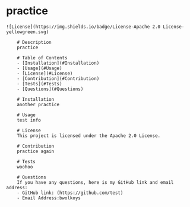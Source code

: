 # practice

    ![License](https://img.shields.io/badge/License-Apache 2.0 License-yellowgreen.svg)

        # Description
        practice

        # Table of Contents
        - [Installation](#Installation)
        - [Usage](#Usage)
        - [License](#License)
        - [Contribution](#Contribution)
        - [Tests](#Tests)
        - [Questions](#Questions)

        # Installation
        another practice

        # Usage
        test info

        # License
        This project is licensed under the Apache 2.0 License.

        # Contribution
        practice again

        # Tests
        woohoo

        # Questions
        If you have any questions, here is my GitHub link and email address:
        - GitHub link: (https://github.com/test)
        - Email Address:bwolkoys
    